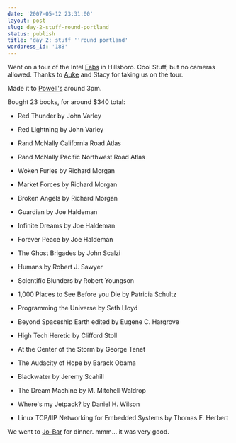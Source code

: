 ```yaml
---
date: '2007-05-12 23:31:00'
layout: post
slug: day-2-stuff-round-portland
status: publish
title: 'day 2: stuff ''round portland'
wordpress_id: '188'
---
```


Went on a tour of the Intel [Fabs](http://en.wikipedia.org/wiki/Fabs) in Hillsboro. Cool Stuff, but no cameras allowed.  Thanks to [Auke](http://nl.lunar-linux.org/?q=blog) and Stacy for taking us on the tour.





Made it to [Powell's](http://www.powells.com/) around 3pm.




Bought 23 books, for around $340 total:






  * Red Thunder by John Varley


  * Red Lightning by John Varley


  * Rand McNally California Road Atlas


  * Rand McNally Pacific Northwest Road Atlas


  * Woken Furies by Richard Morgan


  * Market Forces by Richard Morgan


  * Broken Angels by Richard Morgan


  * Guardian by Joe Haldeman


  * Infinite Dreams by Joe Haldeman


  * Forever Peace by Joe Haldeman


  * The Ghost Brigades by John Scalzi


  * Humans by Robert J. Sawyer


  * Scientific Blunders by Robert Youngson


  * 1,000 Places to See Before you Die by Patricia Schultz


  * Programming the Universe by Seth Lloyd


  * Beyond Spaceship Earth edited by Eugene C. Hargrove


  * High Tech Heretic by Clifford Stoll


  * At the Center of the Storm by George Tenet


  * The Audacity of Hope by Barack Obama


  * Blackwater by Jeremy Scahill


  * The Dream Machine by M. Mitchell Waldrop


  * Where's my Jetpack? by Daniel H. Wilson


  * Linux TCP/IIP Networking for Embedded Systems by Thomas F. Herbert




We went to [Jo-Bar](http://portland.citysearch.com/profile/8465178/portland_or/jo_bar_and_restaurant.html) for dinner.  mmm... it was very good.





